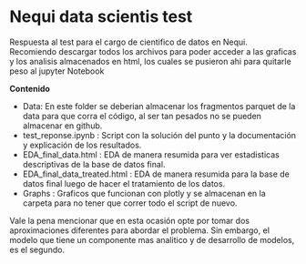 # Nequi data scientis test
Respuesta al test para el cargo de cientifico de datos en Nequi. Recomiendo descargar todos los archivos para poder acceder a las graficas y los analisis almacenados en html, los cuales se pusieron ahi para quitarle peso al jupyter Notebook

<b>Contenido</b>
- Data: En este folder se deberian almacenar los fragmentos parquet de la data para que corra el código, al ser tan pesados no se pueden almacenar en github.
- test_reponse.ipynb : Script con la solución del punto y la documentación y explicación de los resultados.
- EDA_final_data.html : EDA de manera resumida para ver estadisticas descriptivas de la base de datos final.
- EDA_final_data_treated.html : EDA de manera resumida para la base de datos final luego de hacer el tratamiento de los datos.
- Graphs : Graficos que funcionan con plotly y se almacenan en la carpeta para no tener que correr todo el script de nuevo.

Vale la pena mencionar que en esta ocasión opte por tomar dos aproximaciones diferentes para abordar el problema. Sin embargo, el modelo que tiene un componente mas analitico y de desarrollo de modelos, es el segundo.


